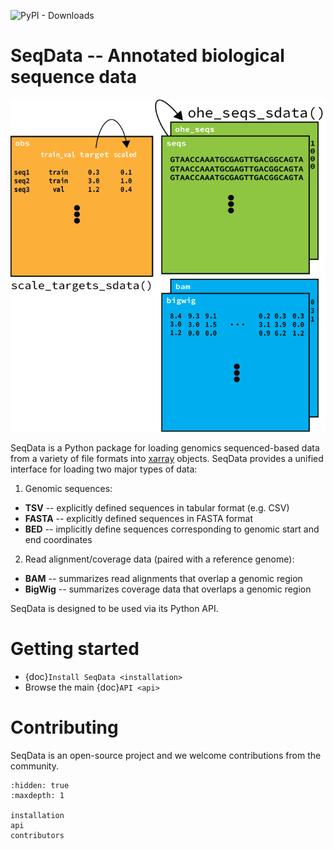 ![PyPI - Downloads](https://img.shields.io/pypi/dm/seqdata)

# SeqData -- Annotated biological sequence data
<img src="_static/seqdata_xr.png" alt="seqdata xr" width=600>

SeqData is a Python package for loading genomics sequenced-based data from a variety of file formats into [xarray](https://xarray.pydata.org/en/stable/) objects. SeqData provides a unified interface for loading two major types of data:

1. Genomic sequences:
* **TSV** -- explicitly defined sequences in tabular format (e.g. CSV)
* **FASTA** -- explicitly defined sequences in FASTA format
* **BED** -- implicitly define sequences corresponding to genomic start and end coordinates

2. Read alignment/coverage data (paired with a reference genome):
* **BAM** -- summarizes read alignments that overlap a genomic region
* **BigWig** -- summarizes coverage data that overlaps a genomic region

SeqData is designed to be used via its Python API.

# Getting started
* {doc}`Install SeqData <installation>`
* Browse the main {doc}`API <api>`

# Contributing
SeqData is an open-source project and we welcome contributions from the community.

```{toctree}
:hidden: true
:maxdepth: 1

installation
api
contributors

